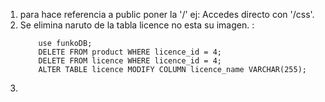 1. para hace referencia a public poner la '/' ej:      <link rel="stylesheet" href="/css/styles.css"> Accedes directo con '/css'.   
1. Se elimina naruto de la tabla licence no esta su imagen. :
    ``` 
        use funkoDB;
        DELETE FROM product WHERE licence_id = 4;
        DELETE FROM licence WHERE licence_id = 4;
        ALTER TABLE licence MODIFY COLUMN licence_name VARCHAR(255); 
1.  

